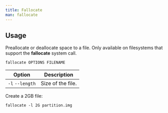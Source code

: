```yaml
---
title: Fallocate
man: fallocate
---
```


## Usage

Preallocate or deallocate space to a file.
Only available on filesystems that support the **fallocate** system call.

```shell
fallocate OPTIONS FILENAME
```

| Option          | Description       |
| --------------- | ----------------- |
| `-l` `--length` | Size of the file. |

Create a 2GB file:

```shell
fallocate -l 2G partition.img
```
